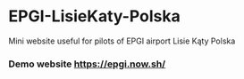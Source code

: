 # EPGI-LisieKaty-Polska
Mini website useful for pilots of EPGI airport Lisie Kąty Polska

### Demo website <https://epgi.now.sh/>

